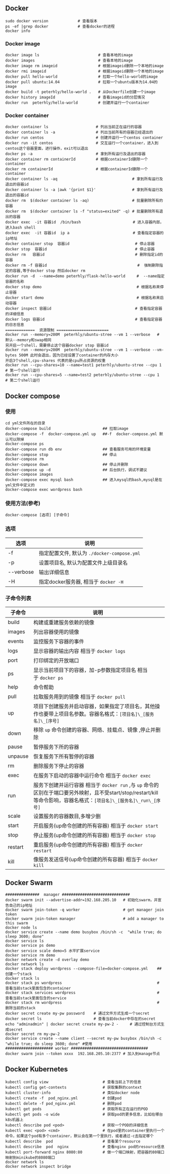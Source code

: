 ## Docker
```
sudo docker version             # 查看版本
ps -ef |grep docker             # 查看docker的进程
docker info
```
### Docker image
```
docker image ls                          # 查看本地的image
docker images                            # 查看本地的image
docker image rm imageid                  # 根据imageid删除一个本地的image
docker rmi imageid						 # 根据imageid删除一个本地的image
docker pull hello-world                  # 拉取一个hello-world的image
docker pull ubuntu:14.04                 # 拉取一个ubuntu版本为14.04的image
docker build -t peterhly/hello-world .   # 从Dockerfile创建一个image
docker history imageId                   # 查看imageid的分层情况
docker run  peterhly/hello-world         # 创建并运行一个container
```
### Docker container
```
docker container ls                     # 列出当前正在运行的容器
docker container ls -a                  # 列出当前所有的容器已经退出的
docker run centos  			            # 创建并运行一个centos container
docker run -it centos                   # 交互运行一个container，进入到centos这个容器里面，进行操作，exit可以退出
docker ps -a                            # 拿到所有运行及退出的容器
docker container rm containerId         # 根据containerId删除一个container
docker rm containerId                   # 根据containerId删除一个container 
docker container ls -aq                                 # 拿到所有运行及退出的容器id
docker container ls -a |awk '{print $1}'                # 拿到所有运行及退出的容器id
docker rm  $(docker container ls -aq)  					# 批量删除所有的容器
docker rm  $(docker container ls -f "status=exited" -q) # 批量删除所有退出的容器
docker exec  -it 容器id  /bin/bash                       # 进入容器内部，进入bash shell
docker exec  -it 容器id  ip a                            # 查看指定容器的ip地址
docker container stop  容器id                             # 停止容器
docker stop  容器id                                       # 停止容器
docker rm   容器id                                        # 删除指定id的容器
docker rm -f 容器id										 #  强制删除指定的容器,等于docker stop 然后docker rm
docker run -d  --name=demo peterhly/flask-hello-world     #  --name指定容器的名称
docker stop demo                                          # 根据名称来停止容器
docker start demo                                         # 根据名称来启动容器
docker inspect 容器id                                     # 查看指定容器的详细信息
docker logs 容器id                                        # 查看指定容器的日志信息
=============  资源限制 =======================
docker run --memory=200M  peterhly/ubuntu-stree --vm 1 --verbose   # 默认--memory和swap相同
另开启一个shell，需要停止这个容器docker stop 容器id
docker run --memory=200M  peterhly/ubuntu-stree --vm 1 --verbose --vm-bytes 500M 此时会退出，因为已经设置了container的内存大小
开启3个shell,cpu-shares 代表的是cpu所占资源的权重
docker run --cpu-shares=10 --name=test1 peterhly/ubuntu-stree --cpu 1   # 第一个shell运行
docker run --cpu-shares=5 --name=test2 peterhly/ubuntu-stree --cpu 1    # 第二个shell运行	
```

## Docker compose
### 使用
```
cd yml文件所在的目录 
docker-compose build                       ## 拉取image
docker-compose -f  docker-compose.yml up   ##-f  docker-compose.yml 默认可以除掉
docker-compose ps 
docker-compose run db env                  ## 查看服务可用的环境变量
docker-compose stop   					   ## 停止
docker-compose rm
docker-compose down                        ## 停止并删除
docker-compose up -d                       ## 后台执行，调试不建议
docker-compose images 
docker-compose exec mysql bash             ## 进入mysql的bash,mysql是在yml文件中定义的
docker-compose exec wordpress bash
```
### 使用方法(参考)
```
docker-compose [选项] [子命令]
```

### 选项

| 选项      | 说明                                        |
| --------- | ------------------------------------------- |
| -f        | 指定配置文件, 默认为 `./docker-compose.yml` |
| -p        | 设置项目名, 默认为配置文件上级目录名        |
| --verbose | 输出详细信息                                |
| -H        | 指定docker服务器, 相当于 `docker -H`        |



### 子命令列表

| 子命令  | 说明                                                         |
| ------- | ------------------------------------------------------------ |
| build   | 构建或重建服务依赖的镜像                                     |
| images  | 列出容器使用的镜像                                           |
| events  | 监控服务下容器的事件                                         |
| logs    | 显示容器的输出内容 相当于 `docker logs`                      |
| port    | 打印绑定的开放端口                                           |
| ps      | 显示当前项目下的容器，加-p参数指定项目名 相当于 `docker ps`  |
| help    | 命令帮助                                                     |
| pull    | 拉取服务用到的镜像 相当于 `docker pull`                      |
| up      | 项目下创建服务并启动容器，如果指定了项目名，其他操作也要带上项目名参数。容器名格式：`[项目名]\_[服务名]\_[序号]` |
| down    | 移除 `up` 命令创建的容器、网络、挂载点、镜像 ,停止并删除     |
| pause   | 暂停服务下所的容器                                           |
| unpause | 恢复服务下所有暂停的容器                                     |
| rm      | 删除服务下停止的容器                                         |
| exec    | 在服务下启动的容器中运行命令 相当于 `docker exec`            |
| run     | 服务下创建并运行容器 相当于 `docker run` ,与 `up` 命令的区别在于端口要另外映射，且不受start/stop/restart/kill等命令影响，容器名格式：`[项目名]\_[服务名]\_run\_[序号]` |
| scale   | 设置服务的容器数目,多增少删                                  |
| start   | 开启服务(up命令创建的所有容器) 相当于 `docker start`         |
| stop    | 停止服务(up命令创建的所有容器) 相当于 `docker stop`          |
| restart | 重启服务(up命令创建的所有容器) 相当于 `docker restart`       |
| kill    | 像服务发送信号(up命令创建的所有容器) 相当于 `docker kill`    |

## Docker Swarm
```
###############  manager ##############################
docker swarm init --advertise-addr=192.168.205.10   # 初始化swarm，并宣告自己的ip地址
docker swarm join-token -q worker                   # get manager join token
docker swarm join-token manager                     # add a manager to this swarm
docker node ls
docker service create --name demo busybox /bin/sh -c  "while true; do sleep 3600; done"
docker service ls 
docker service ps demo 
docker service scale demo=5 水平扩展service
docker service rm demo 
docker network create -d overlay demo
docker network ls
docker stack deploy wordpress --compose-file=docker-compose.yml    ## 创建一个stack
docker stack ls
docker stack ps wordpress          								   # 查看当前stack里面包含的container
docker stack services wordpress                                    # 查看当前stack里面包含的service
docker stack rm wordpress                                          # 删除当前的stack
docker secret create my-pw password    # 通过文件方式生成一个secret
docker secret ls                       # 查看当前docker中存在的secret
echo "adminadmin" | docker secret create my-pw-2 -     # 通过控制台方式生成secret 
docker secret rm my-pw-2
docker service create --name client --secret my-pw busybox /bin/sh -c  "while true; do sleep 3600; done" #使用
##################### worker ##################################
docker swarm join --token xxxx  192.168.205.10:2377 # 加入到manage节点
```

## Docker Kubernetes
```
kubectl config view                        # 查看当前上下的信息
kubectl config get-contexts                # 获取集群的context
kubectl cluster-info                       # 类似docker node
kubectl create -f  pod_nginx.yml           # 创建pod
kubectl delete -f pod_nginx.yml            # 删除pod
kubectl get pods                           # 获取所有正在运行的POD
kubectl get pods -o wide                   # 获取pod的更多信息，比如在哪台k8s机器上
kubectl describe pod <pod>                 # 获取一个POD的详细信息
kubectl exec <pod> <cmd>                   # 在pod里的container里执行一个命令，如果这个pod有多个container，默认会在第一个里执行，或者通过-c去指定哪个
kubectl describe  pod                      # 查看某个resource
kubectl describe  pod  nginx               # 查看nginx pod的resource信息
kubectl port-forward nginx 8080:80         # 做一个端口映射，把容器的80端口映射到minikube的8080端口
docker network ls
docker network inspect bridge
```